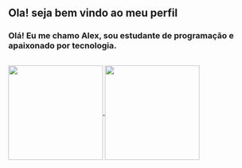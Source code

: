 ## Ola! seja bem vindo ao meu perfil

### Olá! Eu me chamo Alex, sou estudante de programação e apaixonado por tecnologia.

##

<a href="https://github.com/Alex-klv/github-readme-stats">
  <img height=190 align="center" src="https://github-readme-stats.vercel.app/api?username=Alex-klv&theme=holi&show_icons=true" />
</a>
<a href="https://github.com/Alex-klv/convoychat">
  <img height=190 align="center" src="https://github-readme-stats.vercel.app/api/top-langs?username=Alex-klv&theme=holi&show_icons=true&layout=compact&langs_count=8&card_width=320" />
</a>
